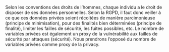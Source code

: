 Selon les conventions des droits de l’hommes, chaque individu a le droit de disposer de ses données personnelles. Selon la RGPD, il faut donc veiller à ce que ces données privées soient récoltées de manière parcimonieuse (principe de minimisation), pour des finalités bien déterminées (principe de finalité), limiter les failles de sécurité, les fuites possibles, etc. Le nombre de variables privées est également un proxy de la vulnérabilité aux failles de sécurité par attaques (sécurité). Nous prendrons l’opposé du nombre de variables privées comme proxy de la privacy. 
